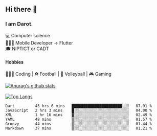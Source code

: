 ## Hi there 👋

### I am Darot.

💻 Computer science <br>
🧑🏻‍💻 Mobile Developer -> Flutter<br>
🎓 NIPTICT or CADT<br>

#### Hobbies 
🧑🏻‍💻 Coding  |  ⚽️ Football | 🏐 Volleyball | 🎮 Gaming<br>

<!-- [![Darot's GitHub stats](https://github-readme-stats.vercel.app/api?username=darot-chen)](https://github.com/darot-chen/github-readme-stats) -->
<!--
**darot-chen/darot-chen** is a ✨ _special_ ✨ repository because its `README.md` (this file) appears on your GitHub profile.

Here are some ideas to get you started:

- 🔭 I’m currently working on ...
- 🌱 I’m currently learning ...
- 👯 I’m looking to collaborate on ...
- 🤔 I’m looking for help with ...
- 💬 Ask me about ...
- 📫 How to reach me: ...
- 😄 Pronouns: ...
- ⚡ Fun fact: ...
-->

[![Anurag's github stats](https://github-readme-stats.vercel.app/api?username=darot-chen&count_private=true&theme=cobalt&show_icons=true)](https://github.com/darot-chen)
</br>
</br>
[![Top Langs](https://github-readme-stats.vercel.app/api/top-langs/?username=darot-chen&layout=compact&theme=cobalt)](https://github.com/darot-chen/)


<!--START_SECTION:waka-->

```text
Dart         45 hrs 6 mins   ██████████████████████░░░   87.91 %
JavaScript   2 hrs 3 mins    █░░░░░░░░░░░░░░░░░░░░░░░░   04.00 %
XML          1 hr 16 mins    ▓░░░░░░░░░░░░░░░░░░░░░░░░   02.49 %
YAML         48 mins         ▒░░░░░░░░░░░░░░░░░░░░░░░░   01.57 %
Groovy       44 mins         ▒░░░░░░░░░░░░░░░░░░░░░░░░   01.44 %
Markdown     37 mins         ▒░░░░░░░░░░░░░░░░░░░░░░░░   01.21 %
```

<!--END_SECTION:waka-->
